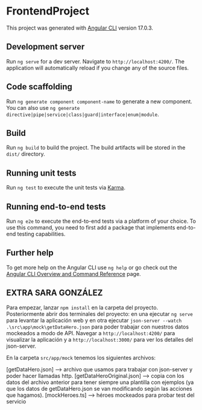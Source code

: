 # FrontendProject

This project was generated with [Angular CLI](https://github.com/angular/angular-cli) version 17.0.3.

## Development server

Run `ng serve` for a dev server. Navigate to `http://localhost:4200/`. The application will automatically reload if you change any of the source files.

## Code scaffolding

Run `ng generate component component-name` to generate a new component. You can also use `ng generate directive|pipe|service|class|guard|interface|enum|module`.

## Build

Run `ng build` to build the project. The build artifacts will be stored in the `dist/` directory.

## Running unit tests

Run `ng test` to execute the unit tests via [Karma](https://karma-runner.github.io).

## Running end-to-end tests

Run `ng e2e` to execute the end-to-end tests via a platform of your choice. To use this command, you need to first add a package that implements end-to-end testing capabilities.

## Further help

To get more help on the Angular CLI use `ng help` or go check out the [Angular CLI Overview and Command Reference](https://angular.io/cli) page.

## EXTRA SARA GONZÁLEZ

Para empezar, lanzar `npm install` en la carpeta del proyecto. Posteriormente abrir dos terminales del proyecto: en una ejecutar `ng serve` para levantar la aplicación web y en otra ejecutar `json-server --watch .\src\app\mock\getDataHero.json` para poder trabajar con nuestros datos mockeados a modo de API. Navegar a `http://localhost:4200/` para visualizar la aplicación y a `http://localhost:3000/` para ver los detalles del json-server.

En la carpeta `src/app/mock` tenemos los siguientes archivos:

[getDataHero.json] --> archivo que usamos para trabajar con json-server y poder hacer llamadas http.
[getDataHeroOriginal.json] --> copia con los datos del archivo anterior para tener siempre una plantilla con ejemplos (ya que los datos de getDataHero.json se van modificando según las acciones que hagamos).
[mockHeroes.ts] --> héroes mockeados para probar test del servicio